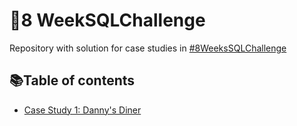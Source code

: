 # :blue_book:8 WeekSQLChallenge

Repository with solution for case studies in [#8WeeksSQLChallenge](https://8weeksqlchallenge.com/)

## 📚Table of contents
- [Case Study 1: Danny's Diner](https://github.com/Ciachula/8weekSQLchallenge-1/tree/main/Danny's%20Diner%20-%20Case%20Study%201)

